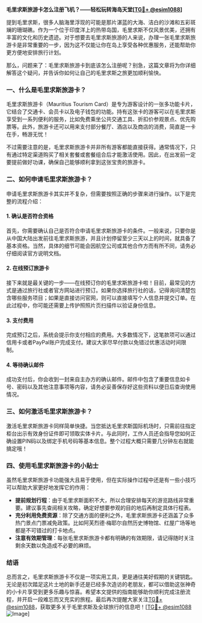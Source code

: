 **毛里求斯旅游卡怎么注册飞机？——轻松玩转海岛天堂[[TG💪+ @esim1088](https://t.me/s/esim1088)]**

提到毛里求斯，很多人脑海里浮现的可能是那片湛蓝的大海、洁白的沙滩和五彩斑斓的珊瑚礁。作为一个位于印度洋上的热带岛国，毛里求斯不仅风景优美，还拥有丰富的文化和历史遗迹。对于想要去毛里求斯旅游的人来说，办理一张毛里求斯旅游卡是非常重要的一步，因为这不仅能让你在岛上享受各种优惠服务，还能帮助你更方便地安排旅行计划。

那么，问题来了：毛里求斯旅游卡到底该怎么注册呢？别急，这篇文章将为你详细解答这个疑问，并告诉你如何让自己的毛里求斯之旅更加顺利愉快。

### 一、什么是毛里求斯旅游卡？

毛里求斯旅游卡（Mauritius Tourism Card）是专为游客设计的一张多功能卡片，它结合了交通卡、会员卡以及电子钱包的功能。持有这张卡的游客可以在毛里求斯享受到一系列便利的服务，比如免费乘坐公共交通工具、折扣价参观景点、优先购票等。此外，旅游卡还可以用来支付部分餐厅、酒店以及商店的消费，简直是一卡在手，畅游无忧！

不过需要注意的是，毛里求斯旅游卡并非所有游客都能直接获得。通常情况下，只有通过特定渠道购买了相关套餐或套餐组合后才能激活使用。因此，在出发前一定要提前做好功课，确保自己能够顺利拿到这张宝贵的旅游卡。

### 二、如何申请毛里求斯旅游卡？

申请毛里求斯旅游卡其实并不复杂，但需要按照正确的步骤来进行操作。以下是完整的流程介绍：

#### 1. 确认是否符合资格
首先，你需要确认自己是否符合申请毛里求斯旅游卡的条件。一般来说，只要你是从中国大陆出发前往毛里求斯旅游，并且计划停留至少三天以上的时间，就具备了基本资格。当然，具体的细节可能会因航空公司或其他合作方而有所不同，请务必仔细阅读官方说明文档。

#### 2. 在线预订旅游卡
接下来就是最关键的一步——在线预订你的毛里求斯旅游卡啦！目前，最常见的方式是通过旅行社或者官方网站进行预订。如果你选择旅行社的话，记得询问清楚包含哪些服务项目；如果是直接访问官网，则可以直接填写个人信息并提交订单。在此过程中，你可能还需要上传护照照片页扫描件以验证身份信息。

#### 3. 支付费用
完成预订之后，系统会提示你支付相应的费用。大多数情况下，这笔款项可以通过信用卡或者PayPal账户完成支付。建议大家尽早付款以免错过优惠活动时间限制。

#### 4. 等待确认邮件
成功支付后，你会收到一封来自主办方的确认邮件。邮件中包含了重要信息如卡号、密码以及其他注意事项等内容，请务必妥善保存好这些资料以便日后查询使用情况。

### 三、如何激活毛里求斯旅游卡？

激活毛里求斯旅游卡同样简单快捷。当您抵达毛里求斯国际机场时，只需前往指定柜台出示有效身份证件即可领取实体卡片。与此同时，工作人员还会指导您如何正确设置PIN码以及绑定手机号码等基本信息。整个过程大概只需要几分钟左右就能搞定哦！

### 四、使用毛里求斯旅游卡的小贴士

虽然毛里求斯旅游卡功能强大且易于使用，但在实际操作过程中还是有一些小技巧可以帮助大家更好地发挥它的作用：

- **提前规划行程**：由于毛里求斯面积不大，所以合理安排每天的游览路线非常重要。建议事先查阅相关攻略，确定好想要参观的目的地后再制定具体行程表。
- **充分利用免费资源**：除了交通方面的便利之外，毛里求斯旅游卡还涵盖了众多热门景点门票减免政策。比如阿芙烈德·梅耶尔自然历史博物馆、红屋广场等地都是不可错过的打卡地点。
- **注意有效期管理**：每张毛里求斯旅游卡都有明确的有效期限，请记得随时关注剩余天数以免造成不必要的麻烦。

### 结语

总而言之，毛里求斯旅游卡不仅是一项实用工具，更是通往美好假期的关键钥匙。无论是初次踏足这片土地的新手还是已经多次造访的老朋友，都可以借助这张神奇的小卡片享受到更多乐趣与惊喜。希望本文提供的指南能够助你顺利完成注册流程，并开启一段难忘而又充实的旅程。最后再次提醒大家关注[TG💪+ @esim1088](https://t.me/s/esim1088)，获取更多关于毛里求斯及全球旅行的信息吧！[[TG💪+ @esim1088](https://t.me/s/esim1088) ![Image](https://i.postimg.cc/4NQfJmqS/Snipaste-2025-05-13-00-14-12.png)]